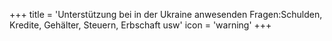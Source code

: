 +++
title = 'Unterstützung bei in der Ukraine anwesenden Fragen:Schulden, Kredite, Gehälter, Steuern, Erbschaft usw'
icon = 'warning'
+++